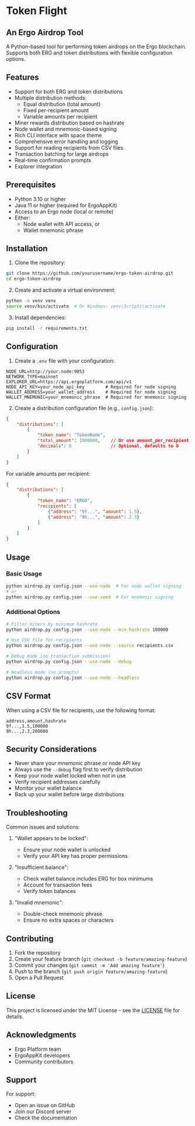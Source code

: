 # Token Flight 
## An Ergo Airdrop Tool

A Python-based tool for performing token airdrops on the Ergo blockchain. Supports both ERG and token distributions with flexible configuration options.

## Features

- Support for both ERG and token distributions
- Multiple distribution methods:
  - Equal distribution (total amount)
  - Fixed per-recipient amount
  - Variable amounts per recipient
- Miner rewards distribution based on hashrate
- Node wallet and mnemonic-based signing
- Rich CLI interface with space theme
- Comprehensive error handling and logging
- Support for reading recipients from CSV files
- Transaction batching for large airdrops
- Real-time confirmation prompts
- Explorer integration

## Prerequisites

- Python 3.10 or higher
- Java 11 or higher (required for ErgoAppKit)
- Access to an Ergo node (local or remote)
- Either:
  - Node wallet with API access, or
  - Wallet mnemonic phrase

## Installation

1. Clone the repository:
```bash
git clone https://github.com/yourusername/ergo-token-airdrop.git
cd ergo-token-airdrop
```

2. Create and activate a virtual environment:
```bash
python -m venv venv
source venv/bin/activate  # On Windows: venv\Scripts\activate
```

3. Install dependencies:
```bash
pip install -r requirements.txt
```

## Configuration

1. Create a `.env` file with your configuration:
```env
NODE_URL=http://your.node:9053
NETWORK_TYPE=mainnet
EXPLORER_URL=https://api.ergoplatform.com/api/v1
NODE_API_KEY=your_node_api_key        # Required for node signing
WALLET_ADDRESS=your_wallet_address    # Required for node signing
WALLET_MNEMONIC=your_mnemonic_phrase  # Required for mnemonic signing
```

2. Create a distribution configuration file (e.g., `config.json`):

```json
{
    "distributions": [
        {
            "token_name": "TokenName",
            "total_amount": 1000000,    // Or use amount_per_recipient
            "decimals": 0               // Optional, defaults to 0
        }
    ]
}
```

For variable amounts per recipient:
```json
{
    "distributions": [
        {
            "token_name": "ERGO",
            "recipients": [
                {"address": "9f...", "amount": 1.5},
                {"address": "9h...", "amount": 2.3}
            ]
        }
    ]
}
```

## Usage

### Basic Usage

```bash
python airdrop.py config.json --use-node  # For node wallet signing
# or
python airdrop.py config.json --use-seed  # For mnemonic signing
```

### Additional Options

```bash
# Filter miners by minimum hashrate
python airdrop.py config.json --use-node --min-hashrate 100000

# Use CSV file for recipients
python airdrop.py config.json --use-node --source recipients.csv

# Debug mode (no transaction submission)
python airdrop.py config.json --use-node --debug

# Headless mode (no prompts)
python airdrop.py config.json --use-node --headless
```

## CSV Format

When using a CSV file for recipients, use the following format:

```csv
address,amount,hashrate
9f...,1.5,100000
9h...,2.3,200000
```

## Security Considerations

- Never share your mnemonic phrase or node API key
- Always use the `--debug` flag first to verify distribution
- Keep your node wallet locked when not in use
- Verify recipient addresses carefully
- Monitor your wallet balance
- Back up your wallet before large distributions

## Troubleshooting

Common issues and solutions:

1. "Wallet appears to be locked":
   - Ensure your node wallet is unlocked
   - Verify your API key has proper permissions

2. "Insufficient balance":
   - Check wallet balance includes ERG for box minimums
   - Account for transaction fees
   - Verify token balances

3. "Invalid mnemonic":
   - Double-check mnemonic phrase
   - Ensure no extra spaces or characters

## Contributing

1. Fork the repository
2. Create your feature branch (`git checkout -b feature/amazing-feature`)
3. Commit your changes (`git commit -m 'Add amazing feature'`)
4. Push to the branch (`git push origin feature/amazing-feature`)
5. Open a Pull Request

## License

This project is licensed under the MIT License - see the [LICENSE](LICENSE) file for details.

## Acknowledgments

- Ergo Platform team
- ErgoAppKit developers
- Community contributors

## Support

For support:
- Open an issue on GitHub
- Join our Discord server
- Check the documentation
